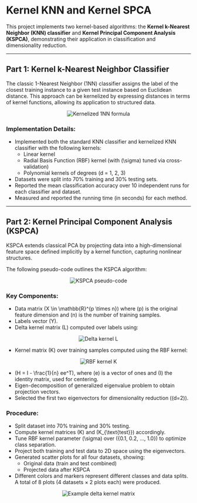 # Kernel KNN and Kernel SPCA

This project implements two kernel-based algorithms: the **Kernel k-Nearest Neighbor (KNN) classifier** and **Kernel Principal Component Analysis (KSPCA)**, demonstrating their application in classification and dimensionality reduction.

---

## Part 1: Kernel k-Nearest Neighbor Classifier

The classic 1-Nearest Neighbor (1NN) classifier assigns the label of the closest training instance to a given test instance based on Euclidean distance. This approach can be kernelized by expressing distances in terms of kernel functions, allowing its application to structured data.

<p align="center">
  <img 
    src="https://user-images.githubusercontent.com/91370511/159655405-f5170007-0419-4fc2-bd41-9e22028309d0.png"
    alt="Kernelized 1NN formula"
  >
</p>

### Implementation Details:

- Implemented both the standard KNN classifier and kernelized KNN classifier with the following kernels:
  - Linear kernel  
  - Radial Basis Function (RBF) kernel (with \(\sigma\) tuned via cross-validation)  
  - Polynomial kernels of degrees \(d = 1, 2, 3\)  
- Datasets were split into 70% training and 30% testing sets.  
- Reported the mean classification accuracy over 10 independent runs for each classifier and dataset.  
- Measured and reported the running time (in seconds) for each method.

---

## Part 2: Kernel Principal Component Analysis (KSPCA)

KSPCA extends classical PCA by projecting data into a high-dimensional feature space defined implicitly by a kernel function, capturing nonlinear structures.

The following pseudo-code outlines the KSPCA algorithm:

<p align="center">
  <img 
    src="https://user-images.githubusercontent.com/91370511/159655927-99927a19-4790-49b5-bdf8-6416bb18728d.png"
    alt="KSPCA pseudo-code"
  >
</p>

### Key Components:

- Data matrix \(X \in \mathbb{R}^{p \times n}\) where \(p\) is the original feature dimension and \(n\) is the number of training samples.  
- Labels vector \(Y\).  
- Delta kernel matrix \(L\) computed over labels using:  

<p align="center">
  <img 
    src="https://user-images.githubusercontent.com/91370511/159665394-34978afe-f394-4d75-9ef6-7443e847d507.png"
    alt="Delta kernel L"
  >
</p>

- Kernel matrix \(K\) over training samples computed using the RBF kernel:  

<p align="center">
  <img 
    src="https://user-images.githubusercontent.com/91370511/159665676-f541212f-da0f-403b-9b49-e638212949cb.png"
    alt="RBF kernel K"
  >
</p>

- \(H = I - \frac{1}{n} ee^T\), where \(e\) is a vector of ones and \(I\) the identity matrix, used for centering.  
- Eigen-decomposition of generalized eigenvalue problem to obtain projection vectors.  
- Selected the first two eigenvectors for dimensionality reduction (\(d=2\)).  

### Procedure:

- Split dataset into 70% training and 30% testing.  
- Compute kernel matrices \(K\) and \(K_{\text{test}}\) accordingly.  
- Tune RBF kernel parameter \(\sigma\) over \(\{0.1, 0.2, ..., 1.0\}\) to optimize class separation.  
- Project both training and test data to 2D space using the eigenvectors.  
- Generated scatter plots for all four datasets, showing:
  - Original data (train and test combined)  
  - Projected data after KSPCA  
- Different colors and markers represent different classes and data splits. A total of 8 plots (4 datasets × 2 plots each) were produced.

<p align="center">
  <img 
    src="https://user-images.githubusercontent.com/91370511/159665553-5820ce0a-0d3f-458f-bc9b-c9402d7e6972.png"
    alt="Example delta kernel matrix"
  >
</p>

